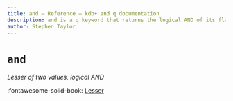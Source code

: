 ```yaml
---
title: and – Reference – kdb+ and q documentation
description: and is a q keyword that returns the logical AND of its flag arguments
author: Stephen Taylor
---
```


# `and`


_Lesser of two values, logical AND_

:fontawesome-solid-book: 
[Lesser](lesser.md)


